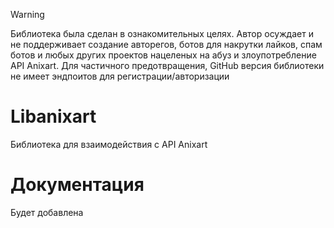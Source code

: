 > [!WARNING]  
> Библиотека была сделан в ознакомительных целях. Автор осуждает и не поддерживает создание авторегов, ботов для накрутки лайков, спам ботов и любых других проектов нацеленых на абуз и злоупотребление API Anixart. Для частичного предотвращения, GitHub версия библиотеки не имеет эндпоитов для регистрации/авторизации

# Libanixart
Библиотека для взаимодействия с API Anixart
# Документация
Будет добавлена
